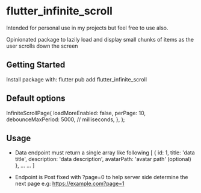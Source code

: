# flutter_infinite_scroll
Intended for personal use in my projects but feel free to use also.

Opinionated  package to lazily load and display small chunks of items as the user scrolls down the screen

## Getting Started
Install package with: flutter pub add flutter_infinite_scroll

## Default options

InfiniteScrollPage(
      loadMoreEnabled: false,
       perPage: 10,
       debounceMaxPeriod: 5000, // milliseconds,
   },
);

## Usage
- Data endpoint must return  a single array like following
    [
        {
            id: 1,
            title: 'data title',
            description: 'data description',
            avatarPath: 'avatar path' (optional)
        },
        ... ...
    ]

- Endpoint is Post fixed with ?page=0 to help server side determine the next page
  e.g: https://example.com?page=1
